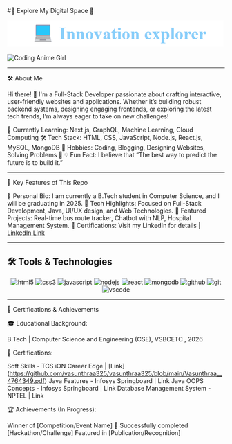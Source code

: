 #🌟 Explore My Digital Space 🌟



![Typing Animation](https://github.com/vasunthraa325/vasunthraa325/blob/main/Animation.gif?raw=true)



<img src="https://media2.giphy.com/media/v1.Y2lkPTc5MGI3NjExZnltc3g0dnlqaWpnZ2NvN3BqOXduZjZwbzJpbnhpMmNoOG1pMWZweSZlcD12MV9pbnRlcm5hbF9naWZfYnlfaWQmY3Q9Zw/HqWU6NTLNLzg2Qf5rH/giphy.gif" width="500" alt="Coding Anime Girl">



<hr>


🛠️ About Me


Hi there! 👋 I'm a Full-Stack Developer passionate about crafting interactive, user-friendly websites and applications. Whether it’s building robust backend systems, designing engaging frontends, or exploring the latest tech trends, I’m always eager to take on new challenges!

🌱 Currently Learning: Next.js, GraphQL, Machine Learning, Cloud Computing
🛠️ Tech Stack: HTML, CSS, JavaScript, Node.js, React.js, MySQL, MongoDB
🚀 Hobbies: Coding, Blogging, Designing Websites, Solving Problems 🧩
💡 Fun Fact: I believe that “The best way to predict the future is to build it.”


<hr>


🌟 Key Features of This Repo


📌 Personal Bio: I am currently a B.Tech student in Computer Science, and I will be graduating in 2025.
📌 Tech Highlights: Focused on Full-Stack Development, Java, UI/UX design, and Web Technologies.
📌 Featured Projects: Real-time bus route tracker, Chatbot with NLP, Hospital Management System.
📌 Certifications: Visit my LinkedIn for details | [LinkedIn Link](https://www.linkedin.com/in/vasunthraa-gopalsamy-0388742a2/)

<hr>


## 🛠️ Tools & Technologies



<p align="center">
  <img src="https://cdn.jsdelivr.net/gh/devicons/devicon/icons/html5/html5-original.svg" alt="html5" width="40" height="40"/>
  <img src="https://cdn.jsdelivr.net/gh/devicons/devicon/icons/css3/css3-original.svg" alt="css3" width="40" height="40"/>
  <img src="https://cdn.jsdelivr.net/gh/devicons/devicon/icons/javascript/javascript-original.svg" alt="javascript" width="40" height="40"/>
  <img src="https://cdn.jsdelivr.net/gh/devicons/devicon/icons/nodejs/nodejs-original.svg" alt="nodejs" width="40" height="40"/>
  <img src="https://cdn.jsdelivr.net/gh/devicons/devicon/icons/react/react-original.svg" alt="react" width="40" height="40"/>
  <img src="https://cdn.jsdelivr.net/gh/devicons/devicon/icons/mongodb/mongodb-original.svg" alt="mongodb" width="40" height="40"/>
  <img src="https://cdn.jsdelivr.net/gh/devicons/devicon/icons/github/github-original.svg" alt="github" width="40" height="40"/>
  <img src="https://cdn.jsdelivr.net/gh/devicons/devicon/icons/git/git-original.svg" alt="git" width="40" height="40"/>
  <img src="https://cdn.jsdelivr.net/gh/devicons/devicon/icons/vscode/vscode-original.svg" alt="vscode" width="40" height="40"/>
</p>


<hr>

📜 Certifications & Achievements



🎓 Educational Background:

B.Tech | Computer Science and Engineering (CSE), VSBCETC , 2026

📜 Certifications:

Soft Skills - TCS iON Career Edge | [Link] (https://github.com/vasunthraa325/vasunthraa325/blob/main/Vasunthraa__4764349.pdf)
Java Features - Infosys Springboard | Link
Java OOPS Concepts - Infosys Springboard | Link
Database Management System - NPTEL | Link

🏆 Achievements (In Progress):


Winner of [Competition/Event Name] 🥇
Successfully completed [Hackathon/Challenge]
Featured in [Publication/Recognition]
